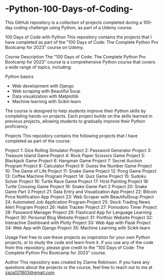 # -Python-100-Days-of-Coding-
 This GitHub repository is a collection of projects completed during a 100-day coding challenge using Python, as part of a Udemy course.
 
100 Days of Code with Python
This repository contains the projects that I have completed as part of the "100 Days of Code: The Complete Python Pro Bootcamp for 2023" course on Udemy.

Course Description
The "100 Days of Code: The Complete Python Pro Bootcamp for 2023" course is a comprehensive Python course that covers a wide range of topics, including:

Python basics
- Web development with Django
- Web scraping with Beautiful Soup
- Data visualization with Matplotlib
- Machine learning with Scikit-learn

The course is designed to help students improve their Python skills by completing hands-on projects. Each project builds on the skills learned in previous projects, allowing students to gradually improve their Python proficiency.

Projects
This repository contains the following projects that I have completed as part of the course:

Project 1: Dice Rolling Simulator
Project 2: Password Generator
Project 3: Treasure Island Game
Project 4: Rock Paper Scissors Game
Project 5: Blackjack Game
Project 6: Hangman Game
Project 7: Secret Auction Program
Project 8: Calculator
Project 9: Guess the Number Game
Project 10: The Game of Life
Project 11: Snake Game
Project 12: Pong Game
Project 13: Coffee Machine Program
Project 14: Quiz Game
Project 15: Sudoku Solver
Project 16: Turtle Race Game
Project 17: Hirst Painting
Project 18: Turtle Crossing Game
Project 19: Snake Game Part 2
Project 20: Snake Game Part 3
Project 21: Data Entry and Visualization App
Project 22: Bitcoin Price Notification App
Project 23: Web Scraper with BeautifulSoup
Project 24: Automated Job Application Program
Project 25: Stock Trading News Alert Program
Project 26: Habit Tracker
Project 27: Pomodoro Timer
Project 28: Password Manager
Project 29: Flashcard App for Language Learning
Project 30: Personal Blog Website
Project 31: Portfoio Website
Project 32: Interactive Dashboard with Plotly
Project 33: Web App with Flask
Project 34: Web App with Django
Project 35: Machine Learning with Scikit-learn

Usage
Feel free to use these projects as inspiration for your own Python projects, or to study the code and learn from it. If you use any of the code from this repository, please give credit to the "100 Days of Code: The Complete Python Pro Bootcamp for 2023" course.

Author
This repository was created by Zianne Robinson. If you have any questions about the projects or the course, feel free to reach out to me at zaza021803@gmail.com.

